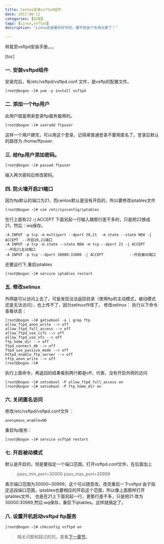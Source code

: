 ```yaml
---
title: Centos安装vsftpd组件
date: 2017-06-11
categories: [后端]
tags: [Linux,vsftpd]
description: "Linux还是要好好学的，要不安装个东西太累了！"

---
```

<!--more-->

转载至vsftpd安装手册。。。

[toc]

### 一. 安装vsftpd组件
安装完后，有/etc/vsftpd/vsftpd.conf 文件，是vsftp的配置文件。
```
[root@bogon ~]# yum -y install vsftpd
```

### 二. 添加一个ftp用户
此用户就是用来登录ftp服务器用的。
```
[root@bogon ~]# useradd ftpuser
```

这样一个用户建完，可以用这个登录，记得用普通登录不要用匿名了。登录后默认的路径为 /home/ftpuser.	

### 三. 给ftp用户添加密码。
```
[root@bogon ~]# passwd ftpuser
```
输入两次密码后修改密码。

### 四. 防火墙开启21端口

因为ftp默认的端口为21，而centos默认是没有开启的，所以要修改iptables文件
```
[root@bogon ~]# vim /etc/sysconfig/iptables
```

在行上面有22 -j ACCEPT 下面另起一行输入跟那行差不多的，只是把22换成21，然后：wq保存。
```
-A INPUT -p tcp -m multiport --dport 20,21  -m state --state NEW -j ACCEPT  --开启20,21端口
-A INPUT -p tcp -m state --state NEW -m tcp --dport 21 -j ACCEPT            --开启21主动端口
-A INPUT -p tcp --dport 30000:31000 -j ACCEPT            --开启被动端口
```


还要运行下,重启iptables

```
[root@bogon ~]# service iptables restart
```

### 五. 修改selinux
外网是可以访问上去了，可是发现没法返回目录（使用ftp的主动模式，被动模式还是无法访问），也上传不了，因为selinux作怪了。
修改selinux：
执行以下命令查看状态：
```
[root@bogon ~]# getsebool -a | grep ftp  
allow_ftpd_anon_write --> off
allow_ftpd_full_access --> off
allow_ftpd_use_cifs --> off
allow_ftpd_use_nfs --> off
ftp_home_dir --> off
ftpd_connect_db --> off
ftpd_use_passive_mode --> off
httpd_enable_ftp_server --> off
tftp_anon_write --> off
[root@bogon ~]# 
```

执行上面命令，再返回的结果看到两行都是off，代表，没有开启外网的访问
```
[root@bogon ~]# setsebool -P allow_ftpd_full_access on
[root@bogon ~]# setsebool -P ftp_home_dir on
```
 

### 六. 关闭匿名访问
修改/etc/vsftpd/vsftpd.conf文件：
```
anonymous_enable=NO
```

 
重启ftp服务：
```
[root@bogon ~]# service vsftpd restart
```

### 七. 开启被动模式
默认是开启的，但是要指定一个端口范围，打开vsftpd.conf文件，在后面加上
> pasv_min_port=30000
pasv_max_port=30999


表示端口范围为30000~30999，这个可以随意改。改完重启一下vsftpd
由于指定这段端口范围，iptables也要相应的开启这个范围，所以像上面那样打开iptables文件。
也是在21上下面另起一行，更那行差不多，只是把21 改为30000:30999,然后:wq保存，重启下iptables。这样就搞定了。

### 八. 设置开机启动vsftpd ftp服务

```
[root@bogon ~]# chkconfig vsftpd on
```

> 相关问题和踩过的坑，查看[下一章节](http://willhappy.cn/2017/06/11/%E5%AE%89%E8%A3%85Nginx%E5%92%8Cvsftpd%E7%9A%84%E5%9D%91/)。


